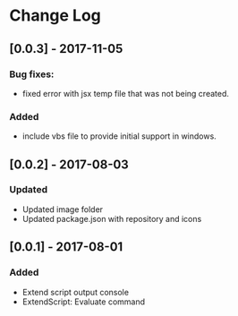 # Change Log

## [0.0.3] - 2017-11-05
### Bug fixes:
- fixed error with jsx temp file that was not being created.
### Added
- include vbs file to provide initial support in windows.

## [0.0.2] - 2017-08-03
### Updated
- Updated image folder 
- Updated package.json with repository and icons
## [0.0.1] - 2017-08-01
### Added
- Extend script output console
- ExtendScript: Evaluate command 
